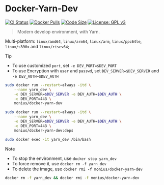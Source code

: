 # Docker-Yarn-Dev

[![CI Status](https://github.com/Mon-ius/Docker-Yarn-Dev/workflows/build/badge.svg)](https://github.com/Mon-ius/Docker-Yarn-Dev/actions?query=workflow:build)
[![Docker Pulls](https://flat.badgen.net/docker/pulls/monius/docker-yarn-dev?icon=docker)](https://hub.docker.com/r/monius/docker-yarn-dev)
[![Code Size](https://img.shields.io/github/languages/code-size/Mon-ius/Docker-Yarn-Dev)](https://github.com/Mon-ius/Docker-Yarn-Dev)
[![License: GPL v3](https://img.shields.io/badge/License-GPLv3-blue.svg)](https://www.gnu.org/licenses/gpl-3.0)

> Modern develop environment, with Yarn.

Multi-platform: `linux/amd64`, `linux/arm64`, `linux/arm`, `linux/ppc64le`, `linux/s390x` and `linux/riscv64`;

> [!TIP]
> - To use customized `port`, set `-e DEV_PORT=$DEV_PORT`
> - To use Encryption with `user` and `passwd`, set `DEV_SERVER=$DEV_SERVER` and `-e DEV_AUTH=$DEV_AUTH`

```sh
sudo docker run --restart=always -itd \
    --name yarn_dev \
    -e DEV_SERVER=$DEV_SERVER -e DEV_AUTH=$DEV_AUTH \
    -e DEV_PORT=443 \
    monius/docker-yarn-dev

sudo docker run --restart=always -itd \
    --name yarn_dev \
    -e DEV_SERVER=$DEV_SERVER -e DEV_AUTH=$DEV_AUTH \
    -e DEV_PORT=443 \
    monius/docker-yarn-dev:deps

sudo docker exec -it yarn_dev /bin/bash
```

> [!NOTE]
> - To stop the environment, use `docker stop yarn_dev`
> - To force remove it, use `docker rm -f yarn_dev`
> - To delete the image, use `docker rmi -f monius/docker-yarn-dev`

```sh
docker rm -f yarn_dev && docker rmi -f monius/docker-yarn-dev
```